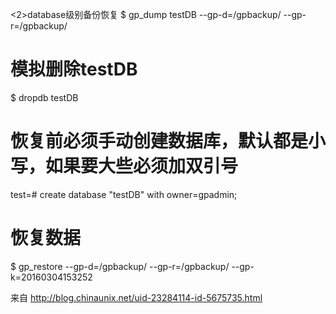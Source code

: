 <2>database级别备份恢复
$ gp_dump testDB  --gp-d=/gpbackup/ --gp-r=/gpbackup/ 
# 模拟删除testDB
$ dropdb testDB
# 恢复前必须手动创建数据库，默认都是小写，如果要大些必须加双引号
test=# create database "testDB" with owner=gpadmin;
# 恢复数据
$ gp_restore  --gp-d=/gpbackup/ --gp-r=/gpbackup/ --gp-k=20160304153252
 
来自 <http://blog.chinaunix.net/uid-23284114-id-5675735.html>